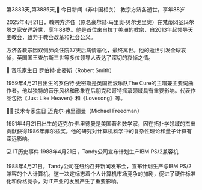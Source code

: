 第3883天,第3885天,📰 今日新闻（非中国相关）
教宗方济各逝世，享年88岁​

2025年4月21日，教宗方济各（原名豪尔赫·马里奥·贝尔戈里奥）在梵蒂冈圣玛尔塔之家安详辞世，享年88岁。他是首位来自拉丁美洲的教宗，自2013年起领导天主教会，致力于教会改革和社会公义。​

方济各教宗因双侧肺炎住院37天后病情恶化，最终离世。他的逝世引发全球哀悼，英国国王查尔斯三世等多位领导人表达了深切的哀悼之情。​

🎵 音乐家生日
罗伯特·史密斯（Robert Smith）​

1959年4月21日出生的罗伯特·史密斯是英国摇滚乐队The Cure的主唱兼主要词曲作者。他以独特的音乐风格和形象在后朋克和哥特摇滚领域具有重要影响。代表作品包括《Just Like Heaven》和《Lovesong》等。​

👨‍💻 技术专家生日
迈克尔·弗里德曼（Michael Freedman）​

1951年4月21日出生的迈克尔·弗里德曼是美国著名数学家，因在拓扑学领域的杰出贡献获得1986年菲尔兹奖。他的研究对计算机科学中的复杂性理论和量子计算有深远影响。​

💻 IT历史事件
1988年4月21日，Tandy公司宣布计划生产IBM PS/2兼容机​

1988年4月21日，Tandy公司在纽约召开新闻发布会，宣布计划生产与IBM PS/2兼容的个人计算机。这一决定标志着个人计算机市场竞争的加剧，促进了硬件标准化和价格竞争，对IT产业的发展产生了重要影响。​
